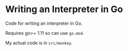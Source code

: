 # Writing an Interpreter in Go

Code for writing an interpreter in Go.

Requires go>= 1.11 so can use `go.mod`.

My actual code is in `src/monkey`.
